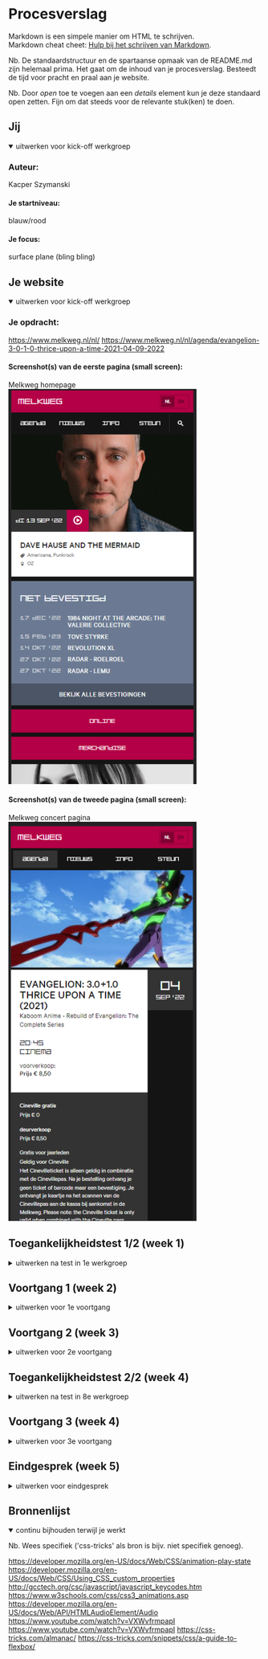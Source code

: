 # Procesverslag
Markdown is een simpele manier om HTML te schrijven.  
Markdown cheat cheet: [Hulp bij het schrijven van Markdown](https://github.com/adam-p/markdown-here/wiki/Markdown-Cheatsheet).

Nb. De standaardstructuur en de spartaanse opmaak van de README.md zijn helemaal prima. Het gaat om de inhoud van je procesverslag. Besteedt de tijd voor pracht en praal aan je website.

Nb. Door *open* toe te voegen aan een *details* element kun je deze standaard open zetten. Fijn om dat steeds voor de relevante stuk(ken) te doen.





## Jij

<details open>
  <summary>uitwerken voor kick-off werkgroep</summary>

  ### Auteur:
  Kacper Szymanski  

  #### Je startniveau:
  blauw/rood

  #### Je focus:
  surface plane (bling bling)
 
</details>





## Je website

<details open>
  <summary>uitwerken voor kick-off werkgroep</summary>

  ### Je opdracht:
  https://www.melkweg.nl/nl/
  https://www.melkweg.nl/nl/agenda/evangelion-3-0-1-0-thrice-upon-a-time-2021-04-09-2022
  #### Screenshot(s) van de eerste pagina (small screen): 
  Melkweg homepage
  <img src="readme-images/MelkwegHome.png" width="375px" alt="homepage van de melkweg">

  #### Screenshot(s) van de tweede pagina (small screen):
  Melkweg concert pagina
  <img src="readme-images/melkwegAgenda.png" width="375px" alt="film op de agenda van de melkweg website">
 
</details>



## Toegankelijkheidstest 1/2 (week 1)

<details>
  <summary>uitwerken na test in 1e werkgroep</summary>

  ### Bevindingen
  Lijst met je bevindingen die in de test naar voren kwamen:

  #### Screenreader
  Screenreader duurde lang en was niet snel door te lopen. 

   -------------------------------- --------------------------------
  Gebruiker eerder menu's aangeven, niet alles onnodig laten oplezen

  #### Muis en Toetsenbord 
  Muis en toetsenbord is redelijk goed te doen. Wel soms lastig zichtbaar wat highlighted is. Sommige navigaties duren lang om doorheen te gaan.
 -------------------------------- --------------------------------

  Zichtbaarheid verbeteren van border-box, miss op een of andere manier navigatie sneller laten doorlopen?? 

  #### Motoriek (shocks, elastiekjes)
  Motoriek was redelijk te doen. Sommige knoppen zijn te klein om te klikken en te makkelijk om te missen maar in het algemeen was het doenbaar. 

 -------------------------------- --------------------------------
Sommige knoppen misschien wat groter?
  #### Visueel (brillen, contrast, kleurenblind, dark/light). 
  Kleurenblindheid was perfect door te lopen. Er is een goeie contrast tussen kleuren en niks werd minder duidelijk tijdens het doorlopen van de website. 
  De brillen waren interessanter. Met de blurry bril was niks te lezen totdat je de pagina op 300% zoom doet. 
  Met de center vision blackout bril moest je lezen met je pheriferal vision wat voor mij bijna onmogelijk is. Je pheriferal vision is heel wazig.

   -------------------------------- --------------------------------
   Blurry bril zorgde ervoor dat de site niet te lezen van maar de zoom in browsers zou genoeg moeten zijn om dat op te lossen. Center vision blackout was bizar lastig, maar misschien is een screenreader oplossing dan bruikbaar hiervoor?

</details>



<!-- ## Breakdownschets (week 1)

<details>
  <summary>uitwerken na afloop 2e werkgroep</summary>

  ### de hele pagina: 
  <img src="readme-images/dummy-plaatje.jpg" width="375px" alt="breakdown van de hele pagina">

  ### dynamisch deel (bijv menu): 
  <img src="readme-images/dummy-plaatje.jpg" width="375px" alt="breakdown van een dynamisch deel">

  ### wellicht nog een dynamisch deel (bijv filter): 
  <img src="readme-images/dummy-plaatje.jpg" width="375px" alt="breakdown van nog een dynamisch deel">

</details> -->





## Voortgang 1 (week 2)

<details>
  <summary>uitwerken voor 1e voortgang</summary>

  ### Stand van zaken
  hier dit ging goed & dit was lastig (neem ook screenshots op van delen van je website en code)


  ### Agenda voor meeting
  samen met je groepje opstellen

  | student 1      | student 2          | student 3    | student 4        |
  | ---            | ---                | ---          | ---              |
  | dit bespreken  | en dit             | en ik dit    | en dan ik dat    |
  | en dat ook nog | dit als er tijd is | nog een punt | dit wil ik zeker |
  | ...            | ...                | ...          | ...              |


  ### Verslag van meeting
  hier na afloop snel de uitkomsten van de meeting vastleggen

  - punt 1
  - punt 2
  - nog een punt
  - ...

</details>





## Voortgang 2 (week 3)

<details>
  <summary>uitwerken voor 2e voortgang</summary>

  ### Stand van zaken
  hier dit ging goed & dit was lastig (neem ook screenshots op van delen van je website en code)


  ### Agenda voor meeting
  samen met je groepje opstellen

  | student 1      | student 2          | student 3    | student 4        |
  | ---            | ---                | ---          | ---              |
  | dit bespreken  | en dit             | en ik dit    | en dan ik dat    |
  | en dat ook nog | dit als er tijd is | nog een punt | dit wil ik zeker |
  | ...            | ...                | ...          | ...              |


  ### Verslag van meeting
  hier na afloop snel de uitkomsten van de meeting vastleggen

  - punt 1
  - punt 2
  - nog een punt
- ...

</details>





## Toegankelijkheidstest 2/2 (week 4)

<details>
  <summary>uitwerken na test in 8e werkgroep</summary>

  ### Bevindingen
  Lijst met je bevindingen die in de test naar voren kwamen (geef ook aan wat er verbeterd is):

  #### Screenreader
  Hier korte omschrijving (met indien nodig afbeeldingen)

  Hier een omschrijving van hoe het opgelost kan worden (met indien nodig afbeeldingen)


  #### Muis en Toetsenbord 
  Hier korte omschrijving (met indien nodig afbeeldingen)

  Hier een omschrijving van hoe het opgelost kan worden (met indien nodig afbeeldingen)


  #### Motoriek (shocks, elastiekjes)
  Hier korte omschrijving (met indien nodig afbeeldingen)

  Hier een omschrijving van hoe het opgelost kan worden (met indien nodig afbeeldingen)


  #### Visueel (brillen, contrast, kleurenblind, dark/light). 
  Hier korte omschrijving (met indien nodig afbeeldingen)

  Hier een omschrijving van hoe het opgelost kan worden (met indien nodig afbeeldingen)

</details>





## Voortgang 3 (week 4)

<details>
  <summary>uitwerken voor 3e voortgang</summary>

  ### Stand van zaken
  hier dit ging goed & dit was lastig (neem ook screenshots op van delen van je website en code)


  ### Agenda voor meeting
  samen met je groepje opstellen

  | student 1      | student 2          | student 3    | student 4        |
  | ---            | ---                | ---          | ---              |
  | dit bespreken  | en dit             | en ik dit    | en dan ik dat    |
  | en dat ook nog | dit als er tijd is | nog een punt | dit wil ik zeker |
  | ...            | ...                | ...          | ...              |


  ### Verslag van meeting
  hier na afloop snel de uitkomsten van de meeting vastleggen

  - punt 1
  - punt 2
  - nog een punt
  - ...

</details>





## Eindgesprek (week 5)

<details>
  <summary>uitwerken voor eindgesprek</summary>

  ### Je uitkomst - karakteristiek screenshots:
  <img src="readme-images/dummy-plaatje.jpg" width="375px" alt="uitomst opdracht 1">


  ### Dit ging goed/Heb ik geleerd: 
  Korte omschrijving met plaatjes

  <img src="readme-images/dummy-plaatje.jpg" width="375px" alt="top">


  ### Dit was lastig/Is niet gelukt:
  Korte omschrijving met plaatjes

  <img src="readme-images/dummy-plaatje.jpg" width="375px" alt="bummer">
</details>





## Bronnenlijst

<details open>
  <summary>continu bijhouden terwijl je werkt</summary>

  Nb. Wees specifiek ('css-tricks' als bron is bijv. niet specifiek genoeg).

  https://developer.mozilla.org/en-US/docs/Web/CSS/animation-play-state
  https://developer.mozilla.org/en-US/docs/Web/CSS/Using_CSS_custom_properties
 http://gcctech.org/csc/javascript/javascript_keycodes.htm
 https://www.w3schools.com/css/css3_animations.asp
https://developer.mozilla.org/en-US/docs/Web/API/HTMLAudioElement/Audio
https://www.youtube.com/watch?v=VXWvfrmpapI
https://www.youtube.com/watch?v=VXWvfrmpapI
https://css-tricks.com/almanac/
https://css-tricks.com/snippets/css/a-guide-to-flexbox/
</details>